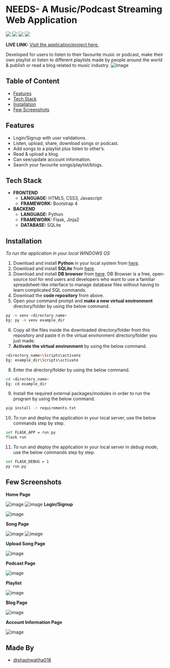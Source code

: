# NEEDS- A Music/Podcast Streaming Web Application
<span>
 <img src = 'https://img.shields.io/badge/Made%20with-Python-1f425f.svg'>
 <img src = 'https://img.shields.io/badge/License-GPL%20v3-yellow.svg'>
 <img src = 'https://img.shields.io/badge/Flask-000000?style=for-the-badge&logo=flask&logoColor=white'>
 <img src = 'https://img.shields.io/badge/sqlite-%2307405e.svg?style=for-the-badge&logo=sqlite&logoColor=white'>
</span>

**LIVE LINK:** [Visit the application/project here. ](https://needsmusic.herokuapp.com/)

Developed for users to listen to their favourite music or podcast, make their own playlist or listen to different playlists made by people around the world & publish or read a blog related to music industry.
![image](https://user-images.githubusercontent.com/68782027/137207863-049f4767-41d9-43dc-b520-51441871c38d.png)


    


## Table of Content

 - [Features](https://github.com/shashwatjha018/Needs-A-Music-Streaming-Website-/new/main?readme=1#features)
 - [Tech Stack](https://github.com/shashwatjha018/Needs-A-Music-Streaming-Website-/new/main?readme=1#tech-stack)
 - [Installation](https://github.com/shashwatjha018/Needs-A-Music-Streaming-Website-/new/main?readme=1#installation)
 - [Few Screenshots](https://github.com/shashwatjha018/Needs-A-Music-Streaming-Website-/new/main?readme=1#few-screenshots)

  
## Features

- Login/Signup with user validations.
- Listen, upload, share, download songs or podcast. 
- Add songs to a playlist plus listen to other’s.
- Read & upload a blog.
- Can see/update account information.
- Search your favourite songs/playlist/blogs.

## Tech Stack

- **FRONTEND** 
    - **LANGUAGE:** HTML5, CSS3, Javascript
    - **FRAMEWORK:** Bootstrap 4
- **BACKEND**
    - **LANGUAGE:** Python
    - **FRAMEWORK:** Flask, Jinja2
    - **DATABASE:** SQLite

  
## Installation

*To run the application in your local WINDOWS OS*

1. Download and install **Python** in your local system from [here](https://www.python.org/downloads/).
2. Download and install **SQLite** from [here](https://www.sqlite.org/download.html).
3. Download and install **DB browser** from [here](https://sqlitebrowser.org/dl/). DB Browser is a free, open-source tool for end users and developers who want to use a familiar spreadsheet-like interface to manage database files without having to learn complicated SQL commands.
4. Download the **code repository** from above.
5. Open your command prompt and **make a new virtual environment** directory/folder by using the below command.

  ```bash
  py -m venv <directory_name>
  Eg: py -m venv example_dir

  ```
6. Copy all the files inside the downloaded directory/folder from this repository and paste it in the virtual environment directory/folder you just made.
7. **Activate the virtual environment** by using the below command.
  ```bash
  <directory_name>\Scripts\activate
  Eg: example_dir\Scripts\activate
  ```
8. Enter the directory/folder by using the below command.
  ```bash
  cd <directory_name>
  Eg: cd example_dir
  ```
9. Install the required external packages/modules in order to run the program by using the below command.
  ```bash
  pip install -r requirements.txt
  ```
10. To run and deploy the application in your local server, use the below commands step by step.
  ```bash
  set FLASK_APP = run.py 
  flask run 
  ```
11. To run and deploy the application in your local server in _debug mode_, use the below commands step by step.
  ```bash
  set FLASK_DEBUG = 1 
  py run.py
  ```    
## Few Screenshots

**Home Page**

![image](https://user-images.githubusercontent.com/68782027/137208967-b7b5503d-d3a4-4f26-ba1d-405ad65c6344.png)
![image](https://user-images.githubusercontent.com/68782027/137208533-341be066-2b14-4cf5-999d-6ede0f9dd89d.png)
**Login/Signup**

![image](https://user-images.githubusercontent.com/68782027/137209339-fc43f91c-5420-49f4-8b44-466bbbf5c408.png)

**Song Page**

![image](https://user-images.githubusercontent.com/68782027/137211075-5a916a8c-a32e-48cb-886c-3f7a91ad54e6.png)
![image](https://user-images.githubusercontent.com/68782027/137211757-6b6b6716-0ce4-4834-a620-15c3c52fae68.png)

**Upload Song Page**

![image](https://user-images.githubusercontent.com/68782027/137211254-4e1ac16a-43c3-45a3-9ddd-66f74e62e029.png)

**Podcast Page**

![image](https://user-images.githubusercontent.com/68782027/137212112-3ef7bb42-3e46-4e2d-b946-8f0aea47f46d.png)

**Playlist**

![image](https://user-images.githubusercontent.com/68782027/137211578-6f678000-ad81-421c-86a1-0166b529751c.png)

**Blog Page**

![image](https://user-images.githubusercontent.com/68782027/137212271-a976f710-ec2b-4451-8944-85e61cfad607.png)

**Account Information Page**

![image](https://user-images.githubusercontent.com/68782027/137215010-8bd3a8ce-d431-46ab-96ca-a9dc2b601242.png)
## Made By

- [@shashwatjha018](https://github.com/shashwatjha018)

  

